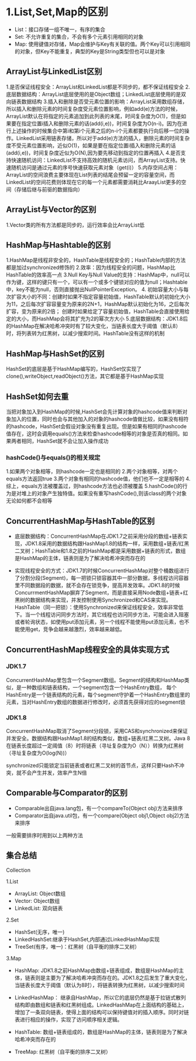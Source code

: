 # 1.List,Set,Map的区别

* List：接口存储一组不唯一，有序的集合
* Set: 不允许重复的集合，不会有多个元素引用相同的对象
* Map: 使用键值对存储，Map会维护与Key有关联的值。两个Key可以引用相同的对象，但Key不能重复，典型的Key是String类型但也可以是对象

## ArrayList与LinkedList区别

1.是否保证线程安全：ArrayList和LinkedList都是不同步的，都不保证线程安全
2.底层数据结构：ArrayList底层使用的是Object数组；LinkedList底层使用的是双向链表数据结构
3.插入和删除是否受元素位置的影响：ArrayList采用数组存储，所以插入和删除元素的时间复杂度受元素位置影响，例如add(e)方法的时候，ArrayList默认在将指定的元素追加到此列表的末尾，时间复杂度为O(1)，但是如果要在指定位置i插入和删除元素的话(add(i,e))，时间复杂度为O(n-i)。因为在进行上述操作的时候集合中第i和第i个元素之后的n-i个元素都要执行向后移一位的操作。LinkedList采用链表存储，所以对于add(e)方法的插入，删除元素的时间复杂度不受元素位置影响，近似O(1)，如果是要在指定位置i插入和删除元素的话(add(i,e))，时间复杂度近似为O(N),因为要先移动到指定的位置再插入
4.是否支持快速随机访问：LinkedList不支持高效的随机元素访问，而ArrayList支持。快速随机访问是通过元素的序号快速获取元素对象（get(i)）
5.内存空间占用：ArrayList的空间浪费主要体现在List列表的结尾会预留一定的容量空间，而LinkedList的空间花费则体现在它的每一个元素都需要消耗比AraayList更多的空间（存储后继与前驱的数据指向）

## ArrayList与Vector的区别

1.Vector类的所有方法都是同步的，运行效率会比ArrayList低

## HashMap与Hashtable的区别

1.HashMap是线程非安全的，HashTable是线程安全的；HashTable内部的方法都是加过synchronized修饰的
2.效率：因为线程安全的问题，HashMap比HashTable的效率高一点
3.Null Key与Null Value的支持：HashMap中，null可以作为键，这样的键只有一个，可以有一个或多个键锁对应的值为null；Hashtable中，key不能为null，否则直接抛出NullPointerException。
4. 初始容量大小与每次扩容大小的不同：创建时如果不指定容量初始值，HashTable默认的初始化大小为11，之后每次扩容容量变为原来的2N+1，HashMap默认初始化为16，之后每次扩容，变为原来的2倍；
创建时如果给定了容量初始值，HashTable会直接使用给定的大小，而HashMap会将其扩充为2的幂次方大小
5.底层数据结构：JDK1.8后的HashMap在解决哈希冲突时有了较大变化，当链表长度大于阈值（默认8）时，将列表转为红黑树，以减少搜索时间。HashTable没有这样的机制

## HashMap与HashSet的区别

HashSet的底层是基于HashMap编写的，HashSet仅实现了clone(),writeObject,readObject()方法，其它都是基于HashMap实现  

## HashSet如何去重

当把对象加入到HashMap的时候,HashSet会先计算对象的hashcode值来判断对象加入的位置，同时也会与其他加入的对象的hashcode值做比较，如果没有相符的hashcode，HashSet会假设对象没有重复出现。但是如果有相同的hashcode值存在，这时会调用equals()方法来检查hashcode相等的对象是否真的相同。如果两者相同，HashSet就不会让加入操作成功

### hashCode()与equals()的相关规定

1.如果两个对象相等，则hashcode一定也是相同的
2.两个对象相等，对两个equals方法返回true
3.两个对象有相同的hashcode值，他们也不一定是相等的
4.综上，equals方法被覆盖过，则hashcode方法也必须被覆盖
5.hashCode()的行为是对堆上的对象产生独特值。如果没有重写hashCode(),则该class的两个对象无论如何都不会相等

## ConcurrentHashMap与HashTable的区别

* 底层数据结构：ConcurrentHashMap在JDK1.7之前采用分段的数组+链表实现，JDK1.8采用的数据结构跟HashMap1.8的结构一样，采用数组+链表/红黑二叉树；HashTable和1.8之前的HashMap都是采用数据+链表的形式，数组是HashMap的主体，链表则是为了解决哈希冲突而存在的

* 实现线程安全的方式：JDK1.7的时候ConcurrentHashMap对整个桶数组进行了分割分段(Segment)，每一把锁只锁容器其中一部分数据，多线程访问容器里不同数据段的数据，就不会存在锁竞争，提高并发效率。JDK1.8的时候ConcurrmentHashMap摒弃了Segment，而是直接采用Node数组+链表+红黑树的数据结构来实现，并发控制使用Synchronized和CAS来实现。HashTable（同一把锁）：使用Synchronized来保证线程安全，效率非常低下。当一个线程访问同步方法时，其它线程也访问同步方法，可能会进入阻塞或者轮询状态，如使用put添加元素，另一个线程不能使用put添加元素，也不能使用get，竞争会越来越激烈，效率越来越低。

## ConcurrentHashMap线程安全的具体实现方式

### JDK1.7

ConcurrentHashMap里包含一个Segment数组。Segment的结构和HashMap类似，是一种数组和链表结构，一个segment包含一个HashEntry数组，
每个HashEntry是一个链表结构的元素，每个segment守护着一个HashEntry数组里的元素，当对HashEntry数组的数据进行修改时，必须首先获得对应的segment锁

### JDK1.8

ConcurrentHashMap取消了Segment分段锁，采用CAS和synchronized来保证并发安全。数据结构跟HashMap1.8的结构类似，数组+链表/红黑二叉树。Java 8在链表长度超过一定阈值（8）时将链表（寻址复杂度为O（N））转换为红黑树（寻址复杂度为O(log(N))）

synchronized只能锁定当前链表或者红黑二叉树的首节点，这样只要Hash不冲突，就不会产生并发，效率产生N倍

## Comparable与Comparator的区别

* Comparable出自java.lang包，有一个compareTo(Object obj)方法来排序
* Comparator出自java.util包，有一个compare(Object obj1,Object obj2)方法来排序

一般需要排序时用到以上两种方法

## 集合总结

Collection

1.List

* ArrayList: Object数组
* Vector: Object数组
* LinkedList: 双向链表

2.Set

* HashSet(无序，唯一)
* LinkedHashSet:继承于HashSet,内部通过LinkedHashMap实现
* TreeSet(有序，唯一)：红黑树（自平衡的排序二叉树）

3.Map

* HashMap: JDK1.8之前HashMap由数组+链表组成，数组是HashMap的主体，链表则是主要为了解决哈希冲突而存在的。JDK1.8之后发生了重大变化，当链表长度大于阈值（默认为8时），将链表转换为红黑树，以减少搜索时间

* LinkedHashMap： 继承自HashMap，所以它的底层仍然是基于拉链式散列结构即由数组和链表和红黑树组成。LinkedHashMap在上面结构的基础上，增加了一条双向链表，使得上面的结构可以保持键值对的插入顺序。同时对链表进行相应的操作，实现了访问顺序相关逻辑。

* HashTable: 数组+链表组成的，数组是HashMap的主体，链表则是为了解决哈希冲突而存在的

* TreeMap: 红黑树（自平衡的排序二叉树）